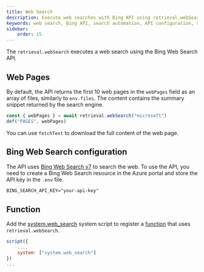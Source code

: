 ```yaml
---
title: Web Search
description: Execute web searches with Bing API using retrieval.webSearch in scripts.
keywords: web search, Bing API, search automation, API configuration, search function
sidebar:
    order: 15
---
```


The `retrieval.webSearch` executes a web search using the Bing Web Search API.

## Web Pages

By default, the API returns the first 10 web pages in the `webPages` field
as an array of files, similarly to `env.files`. The content contains
the summary snippet returned by the search engine.

```js
const { webPages } = await retrieval.webSearch("microsoft")
def("PAGES", webPages)
```

You can use `fetchText` to download the full content of the web page.

## Bing Web Search configuration

The API uses [Bing Web Search v7](https://learn.microsoft.com/en-us/bing/search-apis/bing-web-search/overview) to search the web. To use the API, you need to create a Bing Web Search resource in the Azure portal and store the API key in the `.env` file.

```txt title=".env"
BING_SEARCH_API_KEY="your-api-key"
```

## Function

Add the [system.web_search](https://github.com/microsoft/genaiscript/blob/main/packages/core/src/genaisrc/system.web_search.genai.js) system script to register a [function](/genaiscript/reference/scripts/tools) that uses `retrieval.webSearch`.

```js
script({
    ...,
    system: ["system.web_search"]
})
...
```
